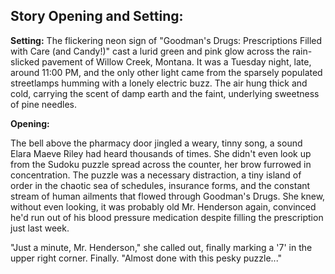 ## Story Opening and Setting:

**Setting:** The flickering neon sign of "Goodman's Drugs: Prescriptions Filled with Care (and Candy!)" cast a lurid green and pink glow across the rain-slicked pavement of Willow Creek, Montana. It was a Tuesday night, late, around 11:00 PM, and the only other light came from the sparsely populated streetlamps humming with a lonely electric buzz. The air hung thick and cold, carrying the scent of damp earth and the faint, underlying sweetness of pine needles.

**Opening:**

The bell above the pharmacy door jingled a weary, tinny song, a sound Elara Maeve Riley had heard thousands of times. She didn't even look up from the Sudoku puzzle spread across the counter, her brow furrowed in concentration. The puzzle was a necessary distraction, a tiny island of order in the chaotic sea of schedules, insurance forms, and the constant stream of human ailments that flowed through Goodman's Drugs. She knew, without even looking, it was probably old Mr. Henderson again, convinced he'd run out of his blood pressure medication despite filling the prescription just last week.

"Just a minute, Mr. Henderson," she called out, finally marking a '7' in the upper right corner. Finally. "Almost done with this pesky puzzle..."
